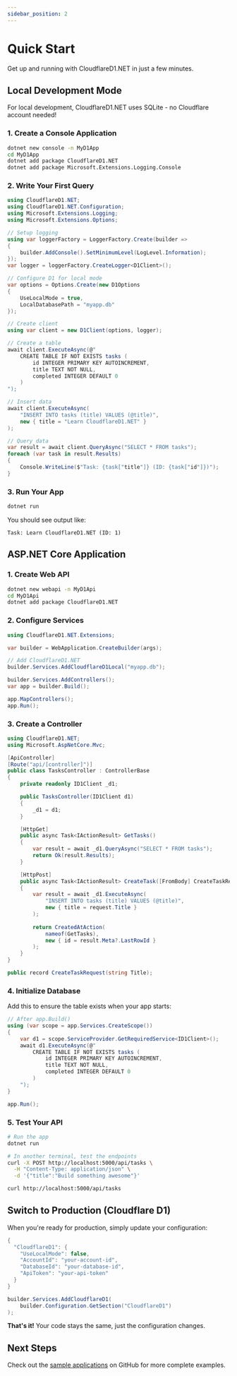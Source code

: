 ```yaml
---
sidebar_position: 2
---
```


# Quick Start

Get up and running with CloudflareD1.NET in just a few minutes.

## Local Development Mode

For local development, CloudflareD1.NET uses SQLite - no Cloudflare account needed!

### 1. Create a Console Application

```bash
dotnet new console -n MyD1App
cd MyD1App
dotnet add package CloudflareD1.NET
dotnet add package Microsoft.Extensions.Logging.Console
```

### 2. Write Your First Query

```csharp title="Program.cs"
using CloudflareD1.NET;
using CloudflareD1.NET.Configuration;
using Microsoft.Extensions.Logging;
using Microsoft.Extensions.Options;

// Setup logging
using var loggerFactory = LoggerFactory.Create(builder =>
{
    builder.AddConsole().SetMinimumLevel(LogLevel.Information);
});
var logger = loggerFactory.CreateLogger<D1Client>();

// Configure D1 for local mode
var options = Options.Create(new D1Options
{
    UseLocalMode = true,
    LocalDatabasePath = "myapp.db"
});

// Create client
using var client = new D1Client(options, logger);

// Create a table
await client.ExecuteAsync(@"
    CREATE TABLE IF NOT EXISTS tasks (
        id INTEGER PRIMARY KEY AUTOINCREMENT,
        title TEXT NOT NULL,
        completed INTEGER DEFAULT 0
    )
");

// Insert data
await client.ExecuteAsync(
    "INSERT INTO tasks (title) VALUES (@title)",
    new { title = "Learn CloudflareD1.NET" }
);

// Query data
var result = await client.QueryAsync("SELECT * FROM tasks");
foreach (var task in result.Results)
{
    Console.WriteLine($"Task: {task["title"]} (ID: {task["id"]})");
}
```

### 3. Run Your App

```bash
dotnet run
```

You should see output like:
```
Task: Learn CloudflareD1.NET (ID: 1)
```

## ASP.NET Core Application

### 1. Create Web API

```bash
dotnet new webapi -n MyD1Api
cd MyD1Api
dotnet add package CloudflareD1.NET
```

### 2. Configure Services

```csharp title="Program.cs"
using CloudflareD1.NET.Extensions;

var builder = WebApplication.CreateBuilder(args);

// Add CloudflareD1.NET
builder.Services.AddCloudflareD1Local("myapp.db");

builder.Services.AddControllers();
var app = builder.Build();

app.MapControllers();
app.Run();
```

### 3. Create a Controller

```csharp title="Controllers/TasksController.cs"
using CloudflareD1.NET;
using Microsoft.AspNetCore.Mvc;

[ApiController]
[Route("api/[controller]")]
public class TasksController : ControllerBase
{
    private readonly ID1Client _d1;

    public TasksController(ID1Client d1)
    {
        _d1 = d1;
    }

    [HttpGet]
    public async Task<IActionResult> GetTasks()
    {
        var result = await _d1.QueryAsync("SELECT * FROM tasks");
        return Ok(result.Results);
    }

    [HttpPost]
    public async Task<IActionResult> CreateTask([FromBody] CreateTaskRequest request)
    {
        var result = await _d1.ExecuteAsync(
            "INSERT INTO tasks (title) VALUES (@title)",
            new { title = request.Title }
        );
        
        return CreatedAtAction(
            nameof(GetTasks), 
            new { id = result.Meta?.LastRowId }
        );
    }
}

public record CreateTaskRequest(string Title);
```

### 4. Initialize Database

Add this to ensure the table exists when your app starts:

```csharp title="Program.cs"
// After app.Build()
using (var scope = app.Services.CreateScope())
{
    var d1 = scope.ServiceProvider.GetRequiredService<ID1Client>();
    await d1.ExecuteAsync(@"
        CREATE TABLE IF NOT EXISTS tasks (
            id INTEGER PRIMARY KEY AUTOINCREMENT,
            title TEXT NOT NULL,
            completed INTEGER DEFAULT 0
        )
    ");
}

app.Run();
```

### 5. Test Your API

```bash
# Run the app
dotnet run

# In another terminal, test the endpoints
curl -X POST http://localhost:5000/api/tasks \
  -H "Content-Type: application/json" \
  -d '{"title":"Build something awesome"}'

curl http://localhost:5000/api/tasks
```

## Switch to Production (Cloudflare D1)

When you're ready for production, simply update your configuration:

```csharp title="appsettings.Production.json"
{
  "CloudflareD1": {
    "UseLocalMode": false,
    "AccountId": "your-account-id",
    "DatabaseId": "your-database-id",
    "ApiToken": "your-api-token"
  }
}
```

```csharp title="Program.cs"
builder.Services.AddCloudflareD1(
    builder.Configuration.GetSection("CloudflareD1")
);
```

**That's it!** Your code stays the same, just the configuration changes.

## Next Steps

Check out the [sample applications](https://github.com/jdtoon/CloudflareD1.NET/tree/main/samples) on GitHub for more complete examples.
